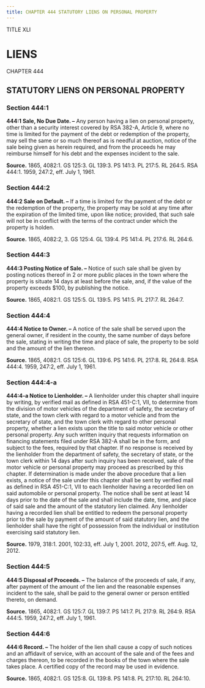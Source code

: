```yaml
---
title: CHAPTER 444 STATUTORY LIENS ON PERSONAL PROPERTY
---
```


TITLE XLI
                                             
LIENS
==========

CHAPTER 444
                                             
STATUTORY LIENS ON PERSONAL PROPERTY
------------------------------------

### Section 444:1

 **444:1 Sale, No Due Date. –** Any person having a lien on personal
property, other than a security interest covered by RSA 382-A, Article
9, where no time is limited for the payment of the debt or redemption of
the property, may sell the same or so much thereof as is needful at
auction, notice of the sale being given as herein required, and from the
proceeds he may reimburse himself for his debt and the expenses incident
to the sale.

**Source.** 1865, 4082:1. GS 125:3. GL 139:3. PS 141:3. PL 217:5. RL
264:5. RSA 444:1. 1959, 247:2, eff. July 1, 1961.

### Section 444:2

 **444:2 Sale on Default. –** If a time is limited for the payment of
the debt or the redemption of the property, the property may be sold at
any time after the expiration of the limited time, upon like notice;
provided, that such sale will not be in conflict with the terms of the
contract under which the property is holden.

**Source.** 1865, 4082:2, 3. GS 125:4. GL 139:4. PS 141:4. PL 217:6. RL
264:6.

### Section 444:3

 **444:3 Posting Notice of Sale. –** Notice of such sale shall be
given by posting notices thereof in 2 or more public places in the town
where the property is situate 14 days at least before the sale, and, if
the value of the property exceeds 
                                             $100, by publishing the notice.

**Source.** 1865, 4082:1. GS 125:5. GL 139:5. PS 141:5. PL 217:7. RL
264:7.

### Section 444:4

 **444:4 Notice to Owner. –** A notice of the sale shall be served
upon the general owner, if resident in the county, the same number of
days before the sale, stating in writing the time and place of sale, the
property to be sold and the amount of the lien thereon.

**Source.** 1865, 4082:1. GS 125:6. GL 139:6. PS 141:6. PL 217:8. RL
264:8. RSA 444:4. 1959, 247:2, eff. July 1, 1961.

### Section 444:4-a

 **444:4-a Notice to Lienholder. –** A lienholder under this chapter
shall inquire by writing, by verified mail as defined in RSA 451-C:1,
VII, to determine from the division of motor vehicles of the department
of safety, the secretary of state, and the town clerk with regard to a
motor vehicle and from the secretary of state, and the town clerk with
regard to other personal property, whether a lien exists upon the title
to said motor vehicle or other personal property. Any such written
inquiry that requests information on financing statements filed under
RSA 382-A shall be in the form, and subject to the fees, required by
that chapter. If no response is received by the lienholder from the
department of safety, the secretary of state, or the town clerk within
14 days after such inquiry has been received, sale of the motor vehicle
or personal property may proceed as prescribed by this chapter. If
determination is made under the above procedure that a lien exists, a
notice of the sale under this chapter shall be sent by verified mail as
defined in RSA 451-C:1, VII to each lienholder having a recorded lien on
said automobile or personal property. The notice shall be sent at least
14 days prior to the date of the sale and shall include the date, time,
and place of said sale and the amount of the statutory lien claimed. Any
lienholder having a recorded lien shall be entitled to redeem the
personal property prior to the sale by payment of the amount of said
statutory lien, and the lienholder shall have the right of possession
from the individual or institution exercising said statutory lien.

**Source.** 1979, 318:1. 2001, 102:33, eff. July 1, 2001. 2012, 207:5,
eff. Aug. 12, 2012.

### Section 444:5

 **444:5 Disposal of Proceeds. –** The balance of the proceeds of
sale, if any, after payment of the amount of the lien and the reasonable
expenses incident to the sale, shall be paid to the general owner or
person entitled thereto, on demand.

**Source.** 1865, 4082:1. GS 125:7. GL 139:7. PS 141:7. PL 217:9. RL
264:9. RSA 444:5. 1959, 247:2, eff. July 1, 1961.

### Section 444:6

 **444:6 Record. –** The holder of the lien shall cause a copy of
such notices and an affidavit of service, with an account of the sale
and of the fees and charges thereon, to be recorded in the books of the
town where the sale takes place. A certified copy of the record may be
used in evidence.

**Source.** 1865, 4082:1. GS 125:8. GL 139:8. PS 141:8. PL 217:10. RL
264:10.
